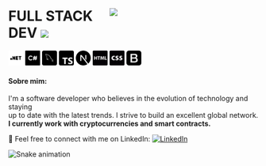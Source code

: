 <img style="margin-top: 40px;" align="right" width="300px" src="https://media4.giphy.com/media/v1.Y2lkPTc5MGI3NjExdmYwYWNlNjBoZTE3dmJhMXl3YmhjbW93N2g5MjlwOW5qZnM5MXUwOSZlcD12MV9pbnRlcm5hbF9naWZfYnlfaWQmY3Q9Zw/9bTjZrytydVRK/giphy.gif">

# FULL STACK DEV <img src="https://media.giphy.com/media/f9jQLaKJJl6dL0AmmZ/giphy.gif" width="30px">

<img src="assets/web.png" alt="Logo .net" width="30"/> <img src="assets/csharp.png" alt="Logo C#" width="30"/> <img src="assets/mysql.png" alt="Logo mysql" width="30"/>
<img src="assets/ts.png" alt="Logo typescript" width="30"/> <img src="assets/nextdotjs.svg" alt="Logo bootstrap" width="30"/> <img src="assets/html.png" alt="Logo html" width="30"/> <img src="assets/css.png" alt="Logo css" width="30"/>
<img src="assets/bs.png" alt="Logo bootstrap" width="30"/>

#### Sobre mim:<br>

I'm a software developer who believes in the evolution of technology and staying <br>up to date with the latest trends. I strive to build an excellent global network. <br><b>I currently work with cryptocurrencies and smart contracts.</b>

🔗 Feel free to connect with me on LinkedIn: <a href="https://www.linkedin.com/in/muca-oliveira/"><img src="https://img.shields.io/badge/LinkedIn-%230077B5.svg?&style=flat-square&logo=linkedin&logoColor=white" alt="LinkedIn"> </a>

<img src="https://github.com/giovana-simas/giovana-simas/blob/main/snake.svg" alt="Snake animation" />
